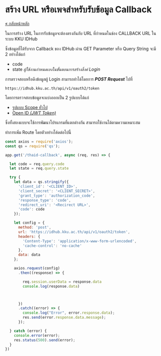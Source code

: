 # สร้าง URL หรือเพจสำหรับรับข้อมูล Callback


[« กลับหน้าหลัก](../README.md)


ในการสร้าง URL ในการรับข้อมูลจะต้องตรงกันกับ URL ที่กำหนดในช่อง  CALLBACK URL ในระบบ KKU IDHub

ซึ่งข้อมูลที่ได้รับจาก Callback ของ IDHub ผ่าน GET Parameter หรือ ​Query String จะมี  2 อย่างได้แก่
- code
- state *ผู้ใช้งานกำหนดเองในขั้นตอนการสร้างลิ้งค์ Login*

การตรวจสอบหรือดึงข้อมูลผู้ Login สามารถทำได้โดยการ ***POST Request*** ไปที่ 
```
https://idhub.kku.ac.th/api/v1/oauth2/token
```



โดยการตรวจสอบข้อมูลจะแบ่งออกเป็น 2 รูปแบบได้แก่
- [รูปแบบ Scope ทั่วไป](_3.2_callbackUriScope.md)
- [Open ID *(JWT Token)*](_3.1_callbackUriOpenID.md)

ซึ่งทั้งสองแบบจะใช้การพัฒนาโปรแกรมที่แตกต่างกัน สามารถใช้งานได้ตามความเหมาะสม



ทำการเพิ่ม Route โดยตัวอย่างโค้ดต่อไปนี้

```javascript
const axios = require('axios');
const qs = require('qs');

app.get('/thaid-callback', async (req, res) => {

  let code = req.query.code
  let state = req.query.state

  try {
    let data = qs.stringify({
      'client_id': '<CLIENT_ID>',
      'client_secret': '<CLIENT_SECRET>',
      'grant_type': 'authorization_code',
      'response_type': 'code',
      'redirect_uri': '<Recirect URL>',
      'code': code
    });

    let config = {
      method: 'post',
      url: 'https://idhub.kku.ac.th/api/v1/oauth2/token',
      headers: {
        'Content-Type': 'application/x-www-form-urlencoded',
        'cache-control': 'no-cache'
      },
      data: data
    };

    axios.request(config)
      .then((response) => {

        req.session.userData = response.data
        console.log(response.data)



      })
      .catch((error) => {
        console.log("Error", error.response.data);
        res.send(error.response.data.message);
      });

  } catch (error) {
    console.error(error);
    res.status(500).send(error);
  }
})
```